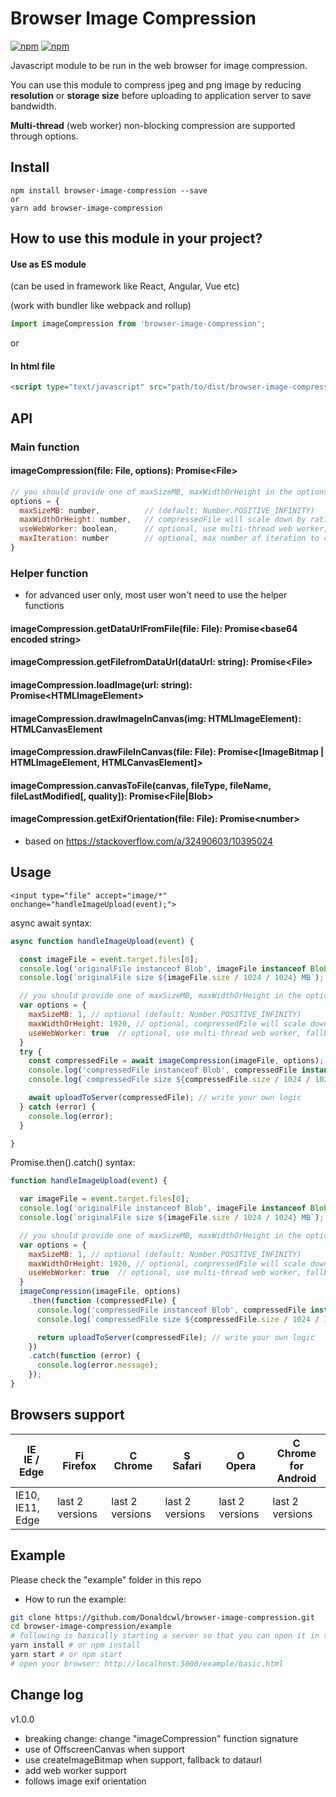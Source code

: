 # Browser Image Compression #
[![npm](https://img.shields.io/npm/v/browser-image-compression.svg)](https://www.npmjs.com/package/browser-image-compression)
[![npm](https://img.shields.io/npm/l/browser-image-compression.svg)](https://www.npmjs.com/package/browser-image-compression)

Javascript module to be run in the web browser for image compression.

You can use this module to compress jpeg and png image by reducing **resolution** or **storage size** before uploading to application server to save bandwidth.

**Multi-thread** (web worker) non-blocking compression are supported through options.

## Install ##
```
npm install browser-image-compression --save
or
yarn add browser-image-compression
```

## How to use this module in your project? ##
#### Use as ES module ####

(can be used in framework like React, Angular, Vue etc)

(work with bundler like webpack and rollup)
```javascript
import imageCompression from 'browser-image-compression';
```

or

#### In html file ####
```html
<script type="text/javascript" src="path/to/dist/browser-image-compression.js"></script>
```

## API ##
### Main function ###
#### imageCompression(file: File, options): Promise\<File> ####
```javascript
// you should provide one of maxSizeMB, maxWidthOrHeight in the options
options = { 
  maxSizeMB: number,          // (default: Number.POSITIVE_INFINITY)
  maxWidthOrHeight: number,   // compressedFile will scale down by ratio to a point that width or height is smaller than maxWidthOrHeight (default: undefined)
  useWebWorker: boolean,      // optional, use multi-thread web worker, fallback to run in main-thread (default: true)
  maxIteration: number        // optional, max number of iteration to compress the image (default: 10)
}
```
### Helper function ###
- for advanced user only, most user won't need to use the helper functions
#### imageCompression.getDataUrlFromFile(file: File): Promise\<base64 encoded string> ####
#### imageCompression.getFilefromDataUrl(dataUrl: string): Promise\<File> ####
#### imageCompression.loadImage(url: string): Promise\<HTMLImageElement> ####
#### imageCompression.drawImageInCanvas(img: HTMLImageElement): HTMLCanvasElement ####
#### imageCompression.drawFileInCanvas(file: File): Promise\<[ImageBitmap | HTMLImageElement, HTMLCanvasElement]> ####
#### imageCompression.canvasToFile(canvas, fileType, fileName, fileLastModified[, quality]): Promise\<File|Blob> ####
#### imageCompression.getExifOrientation(file: File): Promise\<number> ####
- based on https://stackoverflow.com/a/32490603/10395024

## Usage ##
```
<input type="file" accept="image/*" onchange="handleImageUpload(event);">
```
async await syntax:
```javascript
async function handleImageUpload(event) {

  const imageFile = event.target.files[0];
  console.log('originalFile instanceof Blob', imageFile instanceof Blob); // true
  console.log(`originalFile size ${imageFile.size / 1024 / 1024} MB`);

  // you should provide one of maxSizeMB, maxWidthOrHeight in the options
  var options = {
    maxSizeMB: 1, // optional (default: Number.POSITIVE_INFINITY)
    maxWidthOrHeight: 1920, // optional, compressedFile will scale down by ratio to a point that width or height is smaller than maxWidthOrHeight (default: undefined)
    useWebWorker: true  // optional, use multi-thread web worker, fallback to run in main-thread (default: true)
  }
  try {
    const compressedFile = await imageCompression(imageFile, options);
    console.log('compressedFile instanceof Blob', compressedFile instanceof Blob); // true
    console.log(`compressedFile size ${compressedFile.size / 1024 / 1024} MB`); // smaller than maxSizeMB

    await uploadToServer(compressedFile); // write your own logic
  } catch (error) {
    console.log(error);
  }

}
```
Promise.then().catch() syntax:
```javascript
function handleImageUpload(event) {

  var imageFile = event.target.files[0];
  console.log('originalFile instanceof Blob', imageFile instanceof Blob); // true
  console.log(`originalFile size ${imageFile.size / 1024 / 1024} MB`);

  // you should provide one of maxSizeMB, maxWidthOrHeight in the options
  var options = {
    maxSizeMB: 1, // optional (default: Number.POSITIVE_INFINITY)
    maxWidthOrHeight: 1920, // optional, compressedFile will scale down by ratio to a point that width or height is smaller than maxWidthOrHeight (default: undefined)
    useWebWorker: true  // optional, use multi-thread web worker, fallback to run in main-thread (default: true)
  }
  imageCompression(imageFile, options)
    .then(function (compressedFile) {
      console.log('compressedFile instanceof Blob', compressedFile instanceof Blob); // true
      console.log(`compressedFile size ${compressedFile.size / 1024 / 1024} MB`); // smaller than maxSizeMB

      return uploadToServer(compressedFile); // write your own logic
    })
    .catch(function (error) {
      console.log(error.message);
    });
}
```

## Browsers support ##

| [<img src="https://raw.githubusercontent.com/godban/browsers-support-badges/master/src/images/edge.png" alt="IE / Edge" width="16px" height="16px" />](http://godban.github.io/browsers-support-badges/)</br>IE / Edge | [<img src="https://raw.githubusercontent.com/godban/browsers-support-badges/master/src/images/firefox.png" alt="Firefox" width="16px" height="16px" />](http://godban.github.io/browsers-support-badges/)</br>Firefox | [<img src="https://raw.githubusercontent.com/godban/browsers-support-badges/master/src/images/chrome.png" alt="Chrome" width="16px" height="16px" />](http://godban.github.io/browsers-support-badges/)</br>Chrome | [<img src="https://raw.githubusercontent.com/godban/browsers-support-badges/master/src/images/safari.png" alt="Safari" width="16px" height="16px" />](http://godban.github.io/browsers-support-badges/)</br>Safari | [<img src="https://raw.githubusercontent.com/godban/browsers-support-badges/master/src/images/opera.png" alt="Opera" width="16px" height="16px" />](http://godban.github.io/browsers-support-badges/)</br>Opera | [<img src="https://raw.githubusercontent.com/godban/browsers-support-badges/master/src/images/chrome-android.png" alt="Chrome for Android" width="16px" height="16px" />](http://godban.github.io/browsers-support-badges/)</br>Chrome for Android |
| --------- | --------- | --------- | --------- | --------- | --------- |
| IE10, IE11, Edge| last 2 versions| last 2 versions| last 2 versions| last 2 versions| last 2 versions

## Example ##
Please check the "example" folder in this repo
- How to run the example:
```bash
git clone https://github.com/Donaldcwl/browser-image-compression.git
cd browser-image-compression/example
# following is basically starting a server so that you can open it in the browser
yarn install # or npm install
yarn start # or npm start
# open your browser: http://localhost:5000/example/basic.html
```

## Change log ##
v1.0.0
- breaking change: change "imageCompression" function signature
- use of OffscreenCanvas when support
- use createImageBitmap when support, fallback to dataurl
- add web worker support
- follows image exif orientation